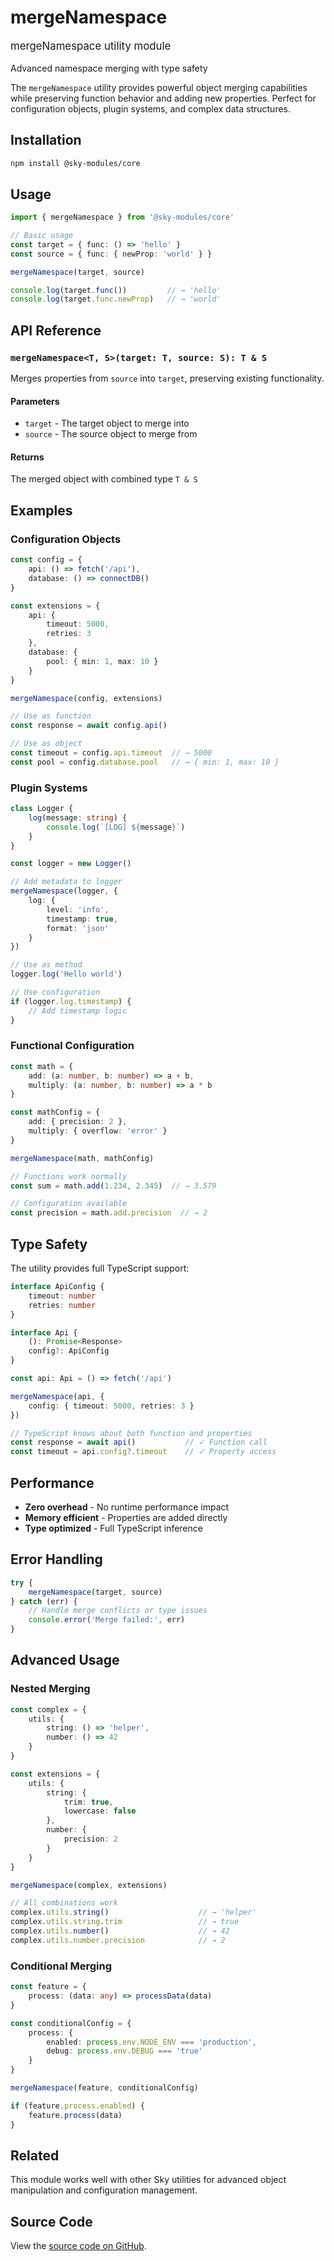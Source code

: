 # mergeNamespace

<div class="sky-gradient-text" style="font-size: 1.2em; margin: 1em 0;">
  mergeNamespace utility module
</div>

Advanced namespace merging with type safety

The `mergeNamespace` utility provides powerful object merging capabilities while preserving function behavior and adding new properties. Perfect for configuration objects, plugin systems, and complex data structures.

## Installation

```bash
npm install @sky-modules/core
```

## Usage

```typescript
import { mergeNamespace } from '@sky-modules/core'

// Basic usage
const target = { func: () => 'hello' }
const source = { func: { newProp: 'world' } }

mergeNamespace(target, source)

console.log(target.func())         // → 'hello'
console.log(target.func.newProp)   // → 'world'
```

## API Reference

### `mergeNamespace<T, S>(target: T, source: S): T & S`

Merges properties from `source` into `target`, preserving existing functionality.

#### Parameters

- `target` - The target object to merge into
- `source` - The source object to merge from

#### Returns

The merged object with combined type `T & S`

## Examples

### Configuration Objects

```typescript
const config = {
    api: () => fetch('/api'),
    database: () => connectDB()
}

const extensions = {
    api: {
        timeout: 5000,
        retries: 3
    },
    database: {
        pool: { min: 1, max: 10 }
    }
}

mergeNamespace(config, extensions)

// Use as function
const response = await config.api()

// Use as object
const timeout = config.api.timeout  // → 5000
const pool = config.database.pool   // → { min: 1, max: 10 }
```

### Plugin Systems

```typescript
class Logger {
    log(message: string) {
        console.log(`[LOG] ${message}`)
    }
}

const logger = new Logger()

// Add metadata to logger
mergeNamespace(logger, {
    log: {
        level: 'info',
        timestamp: true,
        format: 'json'
    }
})

// Use as method
logger.log('Hello world')

// Use configuration
if (logger.log.timestamp) {
    // Add timestamp logic
}
```

### Functional Configuration

```typescript
const math = {
    add: (a: number, b: number) => a + b,
    multiply: (a: number, b: number) => a * b
}

const mathConfig = {
    add: { precision: 2 },
    multiply: { overflow: 'error' }
}

mergeNamespace(math, mathConfig)

// Functions work normally
const sum = math.add(1.234, 2.345)  // → 3.579

// Configuration available
const precision = math.add.precision  // → 2
```

## Type Safety

The utility provides full TypeScript support:

```typescript
interface ApiConfig {
    timeout: number
    retries: number
}

interface Api {
    (): Promise<Response>
    config?: ApiConfig
}

const api: Api = () => fetch('/api')

mergeNamespace(api, {
    config: { timeout: 5000, retries: 3 }
})

// TypeScript knows about both function and properties
const response = await api()           // ✓ Function call
const timeout = api.config?.timeout    // ✓ Property access
```

## Performance

- **Zero overhead** - No runtime performance impact
- **Memory efficient** - Properties are added directly
- **Type optimized** - Full TypeScript inference

## Error Handling

```typescript
try {
    mergeNamespace(target, source)
} catch (err) {
    // Handle merge conflicts or type issues
    console.error('Merge failed:', err)
}
```

## Advanced Usage

### Nested Merging

```typescript
const complex = {
    utils: {
        string: () => 'helper',
        number: () => 42
    }
}

const extensions = {
    utils: {
        string: {
            trim: true,
            lowercase: false
        },
        number: {
            precision: 2
        }
    }
}

mergeNamespace(complex, extensions)

// All combinations work
complex.utils.string()                    // → 'helper'
complex.utils.string.trim                 // → true
complex.utils.number()                    // → 42
complex.utils.number.precision            // → 2
```

### Conditional Merging

```typescript
const feature = {
    process: (data: any) => processData(data)
}

const conditionalConfig = {
    process: {
        enabled: process.env.NODE_ENV === 'production',
        debug: process.env.DEBUG === 'true'
    }
}

mergeNamespace(feature, conditionalConfig)

if (feature.process.enabled) {
    feature.process(data)
}
```

## Related

This module works well with other Sky utilities for advanced object manipulation and configuration management.

## Source Code

View the [source code on GitHub](https://github.com/empty-set-dev/sky-modules/tree/main/core/mergeNamespace).